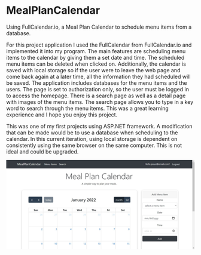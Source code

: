 # MealPlanCalendar
Using FullCalendar.io, a Meal Plan Calendar to schedule menu items from a database.

For this project application I used the FullCalendar from FullCalendar.io and implemented it into my program. The main features are scheduling menu items to the calendar by giving them a set date and time. The scheduled menu items can be deleted when clicked on. Additionally, the calendar is saved with local storage so if the user were to leave the web page and come back again at a later time, all the information they had scheduled will be saved. The application includes databases for the menu items and the users. The page is set to authorization only, so the user must be logged in to access the homepage. There is a search page as well as a detail page with images of the menu items. The search page allows you to type in a key word to search through the menu items. This was a great learning experience and I hope you enjoy this project.

This was one of my first projects using ASP.NET framework. A modification that can be made would be to use a database when scheduling to the calendar. In this current iteration, using local storage is dependent on consistently using the same browser on the same computer. This is not ideal and could be upgraded.


![](/wwwroot/images/slide-2.jpg)
